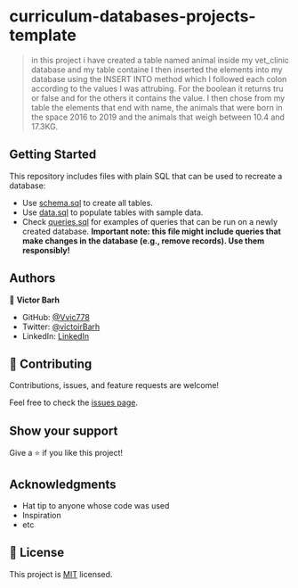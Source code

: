 # curriculum-databases-projects-template
[](https://img.shields.io/badge/Microverse-blueviolet)

> in this project i have created a table named animal inside my vet_clinic database and my table containe I then inserted the elements into my database using the INSERT INTO method which I followed each colon according to the values I was attrubing. For the boolean it returns tru or false and for the others it contains the value. 
I then chose from my table the elements that end with name, the animals that were born in the space 2016 to 2019 and the animals that weigh between 10.4 and 17.3KG. 


## Getting Started

This repository includes files with plain SQL that can be used to recreate a database:

- Use [schema.sql](./schema.sql) to create all tables.
- Use [data.sql](./data.sql) to populate tables with sample data.
- Check [queries.sql](./queries.sql) for examples of queries that can be run on a newly created database. **Important note: this file might include queries that make changes in the database (e.g., remove records). Use them responsibly!**


## Authors

👤 **Victor Barh**

- GitHub: [@Vvic778](https://github.com/vic778)
- Twitter: [@victoirBarh](https://twitter.com/)
- LinkedIn: [LinkedIn](https://linkedin.com/in/victoir-barh)
## 🤝 Contributing

Contributions, issues, and feature requests are welcome!

Feel free to check the [issues page](../../issues/).

## Show your support

Give a ⭐️ if you like this project!

## Acknowledgments

- Hat tip to anyone whose code was used
- Inspiration
- etc

## 📝 License

This project is [MIT](./MIT.md) licensed.
